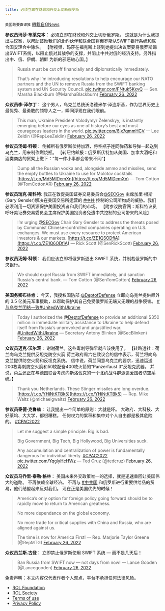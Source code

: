 ```yaml
---
title: 必须立即在财政和外交上切断俄罗斯
---
```

`美国政要直译推` [轉載自GNews](https://gnews.org/zh-hans/2071981/)

**参议员玛莎·布莱克本**： 必须立即在财政和外交上切断俄罗斯。 这就是为什么我提出决议案，以帮助鼓励我们的北约伙伴和联合国将俄罗斯从SWIFT银行系统和联合国安理会中除名。 【附视频，玛莎在福克斯上谈到她提出决议案要将俄罗斯踢出SWIFT系统，以阻止俄对其战争的支撑，并阻止中共对俄的经济支持。另外指出中、俄、伊朗、朝鲜 为新的邪恶轴心国。】



> Russia must be cut off financially and diplomatically immediately. 
> 
> That’s why I’m introducing resolutions to help encourage our NATO partners and the UN to remove Russia from the SWIFT banking system and UN Security Council. [pic.twitter.com/FNtuk5KxvQ](https://t.co/FNtuk5KxvQ)
> — Sen. Marsha Blackburn (@MarshaBlackburn) [February 26, 2022](https://twitter.com/MarshaBlackburn/status/1497702216001630216?ref_src=twsrc%5Etfw)



**众议员李·泽尔丁**： 这个男人，乌克兰总统沃洛德米尔·泽连斯基，作为世界历史上最优秀、最勇敢的领导人之一，瞬间浮现在我们眼前。



> This man, Ukraine President Volodymyr Zelenskyy, is instantly emerging before our eyes as one of history’s best and most courageous leaders in the world. [pic.twitter.com/6Ix7qmmHCV](https://t.co/6Ix7qmmHCV)
> — Lee Zeldin (@RepLeeZeldin) [February 26, 2022](https://twitter.com/RepLeeZeldin/status/1497595866420555778?ref_src=twsrc%5Etfw)



**参议员汤姆·科顿**： 倒掉所有俄罗斯伏特加酒，将空瓶子连同弹药和导弹一起送到乌克兰，用来制作燃烧瓶。 【转纽约邮报：俄罗斯伏特加从美国、加拿大酒吧和酒类商店的货架上撤下：“每一件小事都会带来不同”】



> Dump all the Russian vodka and, alongside ammo and missiles, send the empty bottles to Ukraine to use for Molotov cocktails. [https://t.co/Md5MlDcmXn](https://t.co/Md5MlDcmXn)
> — Tom Cotton (@TomCottonAR) [February 26, 2022](https://twitter.com/TomCottonAR/status/1497585395114127367?ref_src=twsrc%5Etfw)



**参议员瑞克·斯科特**: 我正在敦促美国证券交易委员会[@SECGov](https://twitter.com/SECGov) 主席加里·根斯(Gary Gensler)解决在美国交易所运营的 [#中共](https://twitter.com/hashtag/中共?src=hashtag_click) 控制的公司所构成的威胁。我们必须利用一切资源保护美国投资者和我们的市场。 【附参议院官网：斯科特议员呼吁美证券交易委员会主席保护美国投资者免遭中共控制的公司带来的风险】



> I’m urging [@SECGov](https://twitter.com/SECGov?ref_src=twsrc%5Etfw) Chair Gary Gensler to address the threats posed by Communist Chinese-controlled companies operating on U.S. exchanges. We must use every resource to protect American investors & our markets. [https://t.co/ZE1Q6ODfiA](https://t.co/ZE1Q6ODfiA)
> — Rick Scott (@SenRickScott) [February 26, 2022](https://twitter.com/SenRickScott/status/1497622724532912141?ref_src=twsrc%5Etfw)



**参议员汤姆·科顿**： 我们应该立即将俄罗斯逐出 SWIFT 系统，并制裁俄罗斯的中央银行。



> We should expel Russia from SWIFT immediately, and sanction Russia's central bank.
> — Tom Cotton (@SenTomCotton) [February 26, 2022](https://twitter.com/SenTomCotton/status/1497596909778718727?ref_src=twsrc%5Etfw)



**美国务卿布林肯**： 今天，我授权国防部 [@DeptofDefense](https://twitter.com/DeptofDefense) 立即向乌克兰提供额外的 3.5 亿美元军事援助，以帮助保护其自己免受俄罗斯无端又无理的战争侵害。 [#与乌克兰团结一致](https://twitter.com/hashtag/与乌克兰团结一致?src=hashtag_click)[#UnitedWithUkraine](https://twitter.com/hashtag/UnitedWithUkraine?src=hashtag_click)



> Today I authorized the [@DeptofDefense](https://twitter.com/DeptofDefense?ref_src=twsrc%5Etfw) to provide an additional $350 million in immediate military assistance to Ukraine to help defend itself from Russia’s unprovoked and unjustified war. [#UnitedWithUkraine](https://twitter.com/hashtag/UnitedWithUkraine?src=hash&amp;ref_src=twsrc%5Etfw)
> — Secretary Antony Blinken (@SecBlinken) [February 26, 2022](https://twitter.com/SecBlinken/status/1497562842735812608?ref_src=twsrc%5Etfw)



**众议员迈克·沃尔茨**： 谢谢荷兰。这些毒刺导弹早就应该使用了。 【转路透社：荷兰向乌克兰提供反坦克防空火箭 荷兰政府周六在致议会的信中表示，荷兰将向乌克兰提供防空火箭和反坦克系统。 信中说，荷兰同意乌克兰的要求，迅速运送200枚毒刺防空火箭和50枚配备400枚火箭的“Panzerfaust 3”反坦克武器。 并说，荷兰还正在与德国联合考虑向斯洛伐克的一个北约战斗群派遣爱国者防空系统。】



> Thank you Netherlands. These Stinger missiles are long overdue. [https://t.co/YHiNtKTBk5](https://t.co/YHiNtKTBk5)
> — Rep. Mike Waltz (@michaelgwaltz) [February 26, 2022](https://twitter.com/michaelgwaltz/status/1497609254588633092?ref_src=twsrc%5Etfw)



**参议员泰德·克鲁兹**： 让我提出一个简单的原则：大就是坏。 大政府、大科技、大好莱坞、大大学，都很糟糕。 任何权力的累积和集中对个人自由都是极其危险的。 [#CPAC2022](https://twitter.com/hashtag/CPAC2022?src=hashtag_click)



> Let me suggest a simple principle: Big is bad.
> 
> Big Government, Big Tech, Big Hollywood, Big Universities suck.
> 
> Any accumulation and centralization of power is fundamentally dangerous for individual liberty. [#CPAC2022](https://twitter.com/hashtag/CPAC2022?src=hash&amp;ref_src=twsrc%5Etfw) [pic.twitter.com/YqglyHcHWz](https://t.co/YqglyHcHWz)
> — Ted Cruz (@tedcruz) [February 26, 2022](https://twitter.com/tedcruz/status/1497584596568969223?ref_src=twsrc%5Etfw)



**众议员马乔里·泰勒·格林**： 美国未来外交政策唯一的选择，就是迅速重回让美国伟大的道路。 不再依赖全球经济。 不再与 [#中共国](https://twitter.com/hashtag/中共国?src=hashtag_click) 和俄罗斯进行重要供给品的贸易，他们结盟起来反对我们。 现在正是美国优先的时候！



> America’s only option for foreign policy going forward should be to rapidly move to return to American greatness.
> 
> No more dependance on the global economy.
> 
> No more trade for critical supplies with China and Russia, who are aligned against us.
> 
> The time is now for America First!
> — Rep. Marjorie Taylor Greene (@RepMTG) [February 26, 2022](https://twitter.com/RepMTG/status/1497560984323596292?ref_src=twsrc%5Etfw)



**众议员兰斯.古登**： 立即禁止俄罗斯使用 SWIFT 系统 — 而不是几天后！



> Ban Russia from SWIFT now — not days from now!
> — Lance Gooden (@Lancegooden) [February 26, 2022](https://twitter.com/Lancegooden/status/1497653898932375559?ref_src=twsrc%5Etfw)



 

免责声明：本文内容仅代表作者个人观点，平台不承担任何法律风险。

- [ROL Foundation](https://rolfoundation.org/)
- [ROL Society](https://rolsociety.org/)
- [Terms of use](https://gnews.org/terms-of-use-3/)
- [Privacy Policy](https://gnews.org/privacy-policy/)
